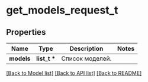 # get_models_request_t

## Properties
Name | Type | Description | Notes
------------ | ------------- | ------------- | -------------
**models** | **list_t \*** | Список моделей. | 

[[Back to Model list]](../README.md#documentation-for-models) [[Back to API list]](../README.md#documentation-for-api-endpoints) [[Back to README]](../README.md)


